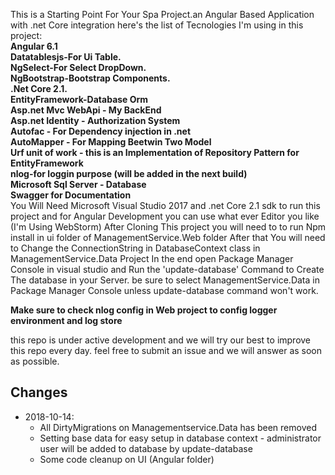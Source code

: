 
This is a Starting Point For Your Spa Project.an Angular Based Application with .net Core integration
here's the list of Tecnologies I'm using in this project:<br/>
<b>Angular 6.1 </b><br/>
<b>Datatablesjs-For Ui Table.</b><br/>
<b>NgSelect-For Select DropDown.</b><br/>
<b>NgBootstrap-Bootstrap Components.</b><br/>
<b>.Net Core 2.1.</b><br/>
<b>EntityFramework-Database Orm</b><br/>
<b>Asp.net Mvc WebApi - My BackEnd</b><br/>
<b>Asp.net Identity - Authorization System</b><br/> 
<b>Autofac - For Dependency injection in .net</b><br/>
<b>AutoMapper - For Mapping Beetwin Two Model</b><br/>
<b>Urf unit of work - this is an Implementation of Repository Pattern for EntityFramework</b><br/>
<b>nlog-for loggin purpose (will be added in the next build) </b><br/>
<b>Microsoft Sql Server - Database  </b><br/>
<b>Swagger for Documentation </b><br/>
You Will Need Microsoft Visual Studio 2017 and .net Core 2.1 sdk to run this project 
and for Angular Development you can use what ever Editor you like (I'm Using WebStorm) 
After Cloning This project you will need to to run Npm install in ui folder of ManagementService.Web folder 
After that You will need to Change the ConnectionString in DatabaseContext class in ManagementService.Data Project 
In the end open Package Manager Console in visual studio and Run the 'update-database' Command to Create The database in your Server.
be sure to select ManagementService.Data in Package Manager Console unless update-database command won't work.
<p><b>Make sure to check nlog config in Web project to config logger environment and log store</b></p>
</b>
this repo is under active development and we will try our best to improve this repo every day.</b>
feel free to submit an issue and we will answer as soon as possible.

<h2>Changes</h2>

<ul>
  <li>2018-10-14:
  <ul>
    <li>All DirtyMigrations on Managementservice.Data has been removed</li>
    <li>Setting base data for easy setup in database context - administrator user will be added to database by update-database</li>
    <li>Some code cleanup on UI (Angular folder) </li>
  </ul>
  </li>
</ul>
